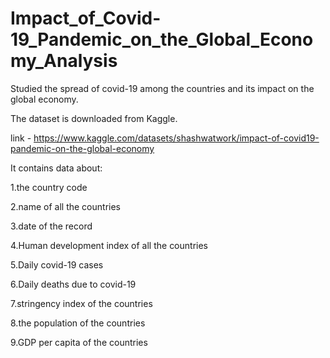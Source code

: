 # Impact_of_Covid-19_Pandemic_on_the_Global_Economy_Analysis
Studied the spread of covid-19 among the countries and its impact on the global economy.

The dataset is downloaded from Kaggle.

link - https://www.kaggle.com/datasets/shashwatwork/impact-of-covid19-pandemic-on-the-global-economy

It contains data about:
 
  1.the country code
  
  2.name of all the countries
  
  3.date of the record
  
  4.Human development index of all the countries 
  
  5.Daily covid-19 cases
  
  6.Daily deaths due to covid-19
  
  7.stringency index of the countries
  
  8.the population of the countries 
  
  9.GDP per capita of the countries
